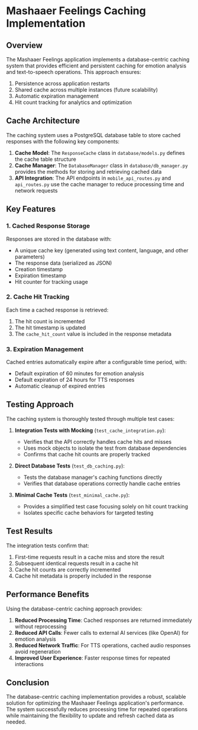 # Mashaaer Feelings Caching Implementation

## Overview

The Mashaaer Feelings application implements a database-centric caching system that provides efficient and persistent caching for emotion analysis and text-to-speech operations. This approach ensures:

1. Persistence across application restarts
2. Shared cache across multiple instances (future scalability)
3. Automatic expiration management
4. Hit count tracking for analytics and optimization

## Cache Architecture

The caching system uses a PostgreSQL database table to store cached responses with the following key components:

1. **Cache Model**: The `ResponseCache` class in `database/models.py` defines the cache table structure
2. **Cache Manager**: The `DatabaseManager` class in `database/db_manager.py` provides the methods for storing and retrieving cached data
3. **API Integration**: The API endpoints in `mobile_api_routes.py` and `api_routes.py` use the cache manager to reduce processing time and network requests

## Key Features

### 1. Cached Response Storage

Responses are stored in the database with:
- A unique cache key (generated using text content, language, and other parameters)
- The response data (serialized as JSON)
- Creation timestamp
- Expiration timestamp
- Hit counter for tracking usage

### 2. Cache Hit Tracking

Each time a cached response is retrieved:
1. The hit count is incremented
2. The hit timestamp is updated
3. The `cache_hit_count` value is included in the response metadata

### 3. Expiration Management

Cached entries automatically expire after a configurable time period, with:
- Default expiration of 60 minutes for emotion analysis
- Default expiration of 24 hours for TTS responses
- Automatic cleanup of expired entries

## Testing Approach

The caching system is thoroughly tested through multiple test cases:

1. **Integration Tests with Mocking** (`test_cache_integration.py`):
   - Verifies that the API correctly handles cache hits and misses
   - Uses mock objects to isolate the test from database dependencies
   - Confirms that cache hit counts are properly tracked

2. **Direct Database Tests** (`test_db_caching.py`):
   - Tests the database manager's caching functions directly
   - Verifies that database operations correctly handle cache entries

3. **Minimal Cache Tests** (`test_minimal_cache.py`):
   - Provides a simplified test case focusing solely on hit count tracking
   - Isolates specific cache behaviors for targeted testing

## Test Results

The integration tests confirm that:

1. First-time requests result in a cache miss and store the result
2. Subsequent identical requests result in a cache hit
3. Cache hit counts are correctly incremented
4. Cache hit metadata is properly included in the response

## Performance Benefits

Using the database-centric caching approach provides:

1. **Reduced Processing Time**: Cached responses are returned immediately without reprocessing
2. **Reduced API Calls**: Fewer calls to external AI services (like OpenAI) for emotion analysis
3. **Reduced Network Traffic**: For TTS operations, cached audio responses avoid regeneration
4. **Improved User Experience**: Faster response times for repeated interactions

## Conclusion

The database-centric caching implementation provides a robust, scalable solution for optimizing the Mashaaer Feelings application's performance. The system successfully reduces processing time for repeated operations while maintaining the flexibility to update and refresh cached data as needed.